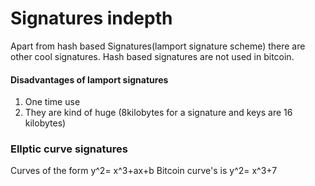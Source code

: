 # Signatures indepth

Apart from hash based Signatures(lamport signature scheme) there are other cool signatures. Hash based signatures are not used in bitcoin.

#### Disadvantages of lamport signatures

1. One time use
2. They are kind of huge (8kilobytes for a signature and keys are 16 kilobytes)

### Ellptic curve signatures

Curves of the form y^2= x^3+ax+b
Bitcoin curve's is y^2= x^3+7

